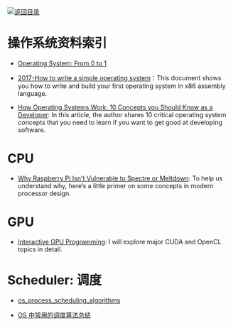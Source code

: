 [![返回目录](https://user-images.githubusercontent.com/5803001/38079637-ff0abcf0-3371-11e8-9b76-ad651620afc7.jpg)](https://github.com/wxyyxc1992/Awesome-Links)

# 操作系统资料索引

* [Operating System: From 0 to 1](https://github.com/tuhdo/os01)

- [2017-How to write a simple operating system](http://mikeos.sourceforge.net/write-your-own-os.html)：This document shows you how to write and build your first operating system in x86 assembly language.

- [How Operating Systems Work: 10 Concepts you Should Know as a Developer](https://parg.co/UVV): In this article, the author shares 10 critical operating system concepts that you need to learn if you want to get good at developing software.

# CPU

* [Why Raspberry Pi Isn't Vulnerable to Spectre or Meltdown](http://t.cn/RH3DVKj): To help us understand why, here’s a little primer on some concepts in modern processor design.

# GPU

* [Interactive GPU Programming](https://parg.co/UiQ): I will explore major CUDA and OpenCL topics in detail.

# Scheduler: 调度

* [os_process_scheduling_algorithms](http://www.tutorialspoint.com/operating_system/os_process_scheduling_algorithms.htm)

* [OS 中常用的调度算法总结](http://blog.chinaunix.net/uid-25132162-id-361291.html)
